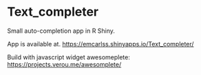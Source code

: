 # Text_completer
Small auto-completion app in R Shiny.

App is available at.
https://emcarlss.shinyapps.io/Text_completer/

Build with javascript widget awesomeplete:
https://projects.verou.me/awesomplete/
